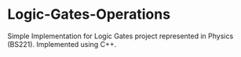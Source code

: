 # Logic-Gates-Operations
Simple Implementation for Logic Gates project represented in Physics (BS221). Implemented using C++.
